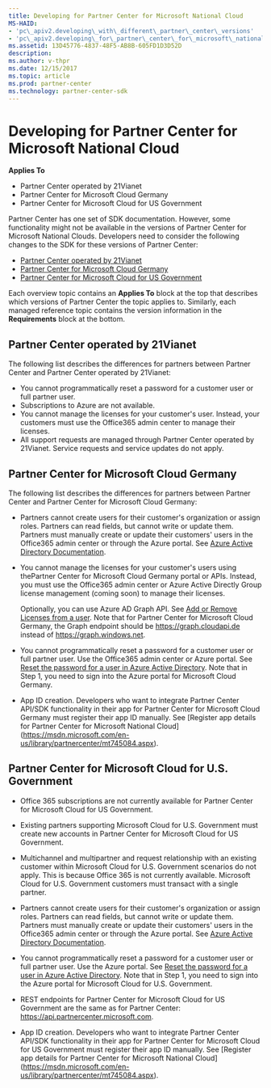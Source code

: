 ```yaml
---
title: Developing for Partner Center for Microsoft National Cloud
MS-HAID:
- 'pc\_apiv2.developing\_with\_different\_partner\_center\_versions'
- 'pc\_apiv2.developing\_for\_partner\_center\_for\_microsoft\_national\_cloud'
ms.assetid: 13D45776-4837-48F5-AB8B-605FD1D3D52D
description: 
ms.author: v-thpr
ms.date: 12/15/2017
ms.topic: article
ms.prod: partner-center
ms.technology: partner-center-sdk
---
```


# Developing for Partner Center for Microsoft National Cloud


**Applies To**

-   Partner Center operated by 21Vianet
-   Partner Center for Microsoft Cloud Germany
-   Partner Center for Microsoft Cloud for US Government

Partner Center has one set of SDK documentation. However, some functionality might not be available in the versions of Partner Center for Microsoft National Clouds. Developers need to consider the following changes to the SDK for these versions of Partner Center:

-   [Partner Center operated by 21Vianet](#partner-center-operated-by-21vianet)
-   [Partner Center for Microsoft Cloud Germany](#partner-center-cloud-germany)
-   [Partner Center for Microsoft Cloud for US Government](#partner-center-msftcloudus)

Each overview topic contains an **Applies To** block at the top that describes which versions of Partner Center the topic applies to. Similarly, each managed reference topic contains the version information in the **Requirements** block at the bottom.

## <span id="partner_center_operated_by_21vianet"></span><span id="PARTNER_CENTER_OPERATED_BY_21VIANET"></span>Partner Center operated by 21Vianet


The following list describes the differences for partners between Partner Center and Partner Center operated by 21Vianet:

-   You cannot programmatically reset a password for a customer user or full partner user.
-   Subscriptions to Azure are not available.
-   You cannot manage the licenses for your customer's user. Instead, your customers must use the Office365 admin center to manage their licenses.
-   All support requests are managed through Partner Center operated by 21Vianet. Service requests and service updates do not apply.

## <span id="partner_center_cloud_germany"></span><span id="PARTNER_CENTER_CLOUD_GERMANY"></span>Partner Center for Microsoft Cloud Germany


The following list describes the differences for partners between Partner Center and Partner Center for Microsoft Cloud Germany:

-   Partners cannot create users for their customer's organization or assign roles. Partners can read fields, but cannot write or update them. Partners must manually create or update their customers' users in the Office365 admin center or through the Azure portal. See [Azure Active Directory Documentation](https://docs.microsoft.com/en-us/azure/active-directory/).
-   You cannot manage the licenses for your customer's users using thePartner Center for Microsoft Cloud Germany portal or APIs. Instead, you must use the Office365 admin center or Azure Active Directly Group license management (coming soon) to manage their licenses.

    Optionally, you can use Azure AD Graph API. See [Add or Remove Licenses from a user](https://msdn.microsoft.com/en-us/library/azure/ad/graph/api/functions-and-actions#assignLicense ). Note that for Partner Center for Microsoft Cloud Germany, the Graph endpoint should be https://graph.cloudapi.de instead of https://graph.windows.net.

-   You cannot programmatically reset a password for a customer user or full partner user. Use the Office365 admin center or Azure portal. See [Reset the password for a user in Azure Active Directory](https://azure.microsoft.com/en-us/documentation/articles/active-directory-users-reset-password-azure-portal/). Note that in Step 1, you need to sign into the Azure portal for Microsoft Cloud Germany.
-   App ID creation. Developers who want to integrate Partner Center API/SDK functionality in their app for Partner Center for Microsoft Cloud Germany must register their app ID manually. See [Register app details for Partner Center for Microsoft National Cloud] (https://msdn.microsoft.com/en-us/library/partnercenter/mt745084.aspx).   

## <span id="partner_center_msftcloudUS"></span><span id="partner_center_msftcloudus"></span><span id="PARTNER_CENTER_MSFTCLOUDUS"></span>Partner Center for Microsoft Cloud for U.S. Government


-   Office 365 subscriptions are not currently available for Partner Center for Microsoft Cloud for US Government.

-   Existing partners supporting Microsoft Cloud for U.S. Government must create new accounts in Partner Center for Microsoft Cloud for US Government.

-   Multichannel and multipartner and request relationship with an existing customer within Microsoft Cloud for U.S. Government scenarios do not apply. This is because Office 365 is not currently available. Microsoft Cloud for U.S. Government customers must transact with a single partner.

-   Partners cannot create users for their customer's organization or assign roles. Partners can read fields, but cannot write or update them. Partners must manually create or update their customers' users in the Office365 admin center or through the Azure portal. See [Azure Active Directory Documentation](https://docs.microsoft.com/en-us/azure/active-directory/).

-   You cannot programmatically reset a password for a customer user or full partner user. Use the Azure portal. See [Reset the password for a user in Azure Active Directory](https://docs.microsoft.com/en-us/azure/active-directory/active-directory-users-reset-password-azure-portal). Note that in Step 1, you need to sign into the Azure portal for Microsoft Cloud for U.S. Government.

-   REST endpoints for Partner Center for Microsoft Cloud for US Government are the same as for Partner Center: https://api.partnercenter.microsoft.com.

-   App ID creation. Developers who want to integrate Partner Center API/SDK functionality in their app for Partner Center for Microsoft Cloud for US Government must register their app ID manually. See [Register app details for Partner Center for Microsoft National Cloud] (https://msdn.microsoft.com/en-us/library/partnercenter/mt745084.aspx).

 

 




